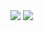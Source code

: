 <img src="https://capsule-render.vercel.app/api?type=waving&color=99CCFF&height=250&section=header&text=DaegyoJung&animation=blinking&fontSize=75&fontColor=FFFFFF"/>














<img src="https://capsule-render.vercel.app/api?type=waving&color=99CCFF&height=150&section=footer" />


